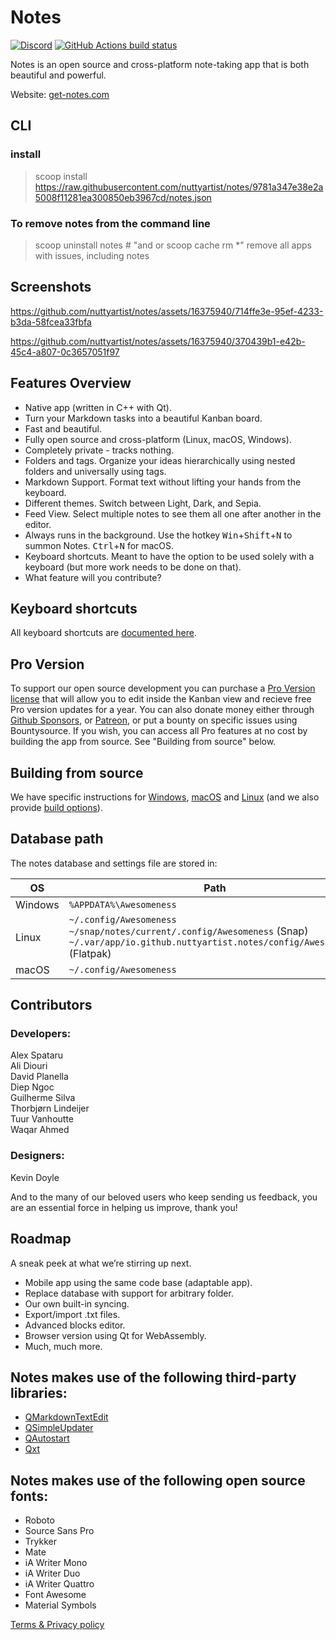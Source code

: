 # Notes

[![Discord](https://dcbadge.vercel.app/api/server/RP6ReXRn5j?style=flat)](https://discord.gg/RP6ReXRn5j)
[![GitHub Actions build status](https://github.com/nuttyartist/notes/actions/workflows/ci.yml/badge.svg?branch=master)](https://github.com/nuttyartist/notes/actions/workflows/ci.yml?query=branch%3Amaster)

Notes is an open source and cross-platform note-taking app that is both beautiful and powerful.

Website: <a href="https://get-notes.com" target="_blank">get-notes.com</a>

## CLI
### install
> scoop install https://raw.githubusercontent.com/nuttyartist/notes/9781a347e38e2a5008f11281ea300850eb3967cd/notes.json

### To remove notes from the command line
> scoop uninstall notes # "and or scoop cache rm *" remove all apps with issues, including notes

## Screenshots

https://github.com/nuttyartist/notes/assets/16375940/714ffe3e-95ef-4233-b3da-58fcea33fbfa

https://github.com/nuttyartist/notes/assets/16375940/370439b1-e42b-45c4-a807-0c3657051f97

## Features Overview

- Native app (written in C++ with Qt).
- Turn your Markdown tasks into a beautiful Kanban board.
- Fast and beautiful.
- Fully open source and cross-platform (Linux, macOS, Windows).
- Completely private - tracks nothing.
- Folders and tags. Organize your ideas hierarchically using nested folders and universally using tags.
- Markdown Support. Format text without lifting your hands from the keyboard.
- Different themes. Switch between Light, Dark, and Sepia.
- Feed View. Select multiple notes to see them all one after another in the editor.
- Always runs in the background. Use the hotkey <kbd>Win</kbd>+<kbd>Shift</kbd>+<kbd>N</kbd> to summon Notes. <kbd>Ctrl</kbd>+<kbd>N</kbd> for macOS.
- Keyboard shortcuts. Meant to have the option to be used solely with a keyboard (but more work needs to be done on that).
- What feature will you contribute?

## Keyboard shortcuts

All keyboard shortcuts are [documented here](docs/keyboard_shortcuts.md).

## Pro Version

To support our open source development you can purchase a [Pro Version license](https://notesapp.lemonsqueezy.com/checkout/buy/0e791d1e-9feb-4a67-b05a-f2f07f5c82ad?discount=0) that will allow you to edit inside the Kanban view and recieve free Pro version updates for a year. You can also donate money either through [Github Sponsors](https://github.com/sponsors/nuttyartist), or [Patreon](https://www.patreon.com/rubymamis), or put a bounty on specific issues using Bountysource. If you wish, you can access all Pro features at no cost by building the app from source. See "Building from source" below.

## Building from source

We have specific instructions for [Windows](docs/build_on_windows.md), [macOS](docs/build_on_macos.md) and [Linux](docs/build_on_linux.md) (and we also provide [build options](docs/build_options.md)).

## Database path

The notes database and settings file are stored in:

| OS      | Path                                                                                                                                                  |
| ------- | ----------------------------------------------------------------------------------------------------------------------------------------------------- |
| Windows | `%APPDATA%\Awesomeness`                                                                                                                               |
| Linux   | `~/.config/Awesomeness`<br>`~/snap/notes/current/.config/Awesomeness` (Snap)<br>`~/.var/app/io.github.nuttyartist.notes/config/Awesomeness` (Flatpak) |
| macOS   | `~/.config/Awesomeness`                                                                                                                               |

## Contributors

### Developers:

Alex Spataru  
Ali Diouri  
David Planella  
Diep Ngoc  
Guilherme Silva  
Thorbjørn Lindeijer  
Tuur Vanhoutte  
Waqar Ahmed

### Designers:

Kevin Doyle

And to the many of our beloved users who keep sending us feedback, you are an essential force in helping us improve, thank you!

## Roadmap

A sneak peek at what we’re stirring up next.

- Mobile app using the same code base (adaptable app).
- Replace database with support for arbitrary folder.
- Our own built-in syncing.
- Export/import .txt files.
- Advanced blocks editor.
- Browser version using Qt for WebAssembly.
- Much, much more.

## Notes makes use of the following third-party libraries:

- [QMarkdownTextEdit](https://github.com/pbek/qmarkdowntextedit)
- [QSimpleUpdater](https://github.com/alex-spataru/QSimpleUpdater)
- [QAutostart](https://github.com/b00f/qautostart)
- [Qxt](https://bitbucket.org/libqxt/libqxt/src/master/)

## Notes makes use of the following open source fonts:

- Roboto
- Source Sans Pro
- Trykker
- Mate
- iA Writer Mono
- iA Writer Duo
- iA Writer Quattro
- Font Awesome
- Material Symbols

[Terms & Privacy policy](https://www.get-notes.com/notes-app-terms-privacy-policy)
